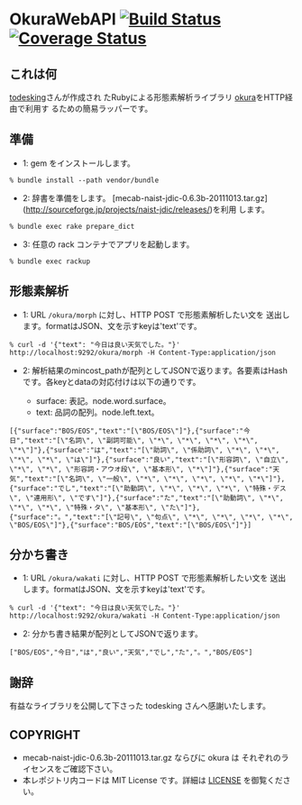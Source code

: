 OkuraWebAPI [![Build Status](https://travis-ci.org/n-miyo/OkuraWebAPI.svg?branch=master)](https://travis-ci.org/n-miyo/OkuraWebAPI) [![Coverage Status](https://coveralls.io/repos/n-miyo/OkuraWebAPI/badge.png?branch=master)](https://coveralls.io/r/n-miyo/OkuraWebAPI?branch=master)
====================


これは何
--------------------

[todesking](https://github.com/todesking/okura)さんが作成され
たRubyによる形態素解析ライブラリ
[okura](https://github.com/todesking/okura)をHTTP経由で利用す
るための簡易ラッパーです。


準備
--------------------

* 1: gem をインストールします。

```
% bundle install --path vendor/bundle
```

* 2: 辞書を準備をします。
[mecab-naist-jdic-0.6.3b-20111013.tar.gz]
(http://sourceforge.jp/projects/naist-jdic/releases/)を利用
します。

```
% bundle exec rake prepare_dict
```

* 3: 任意の rack コンテナでアプリを起動します。

```
% bundle exec rackup
```


形態素解析
--------------------

* 1: URL `/okura/morph` に対し、HTTP POST で形態素解析したい文を
送出します。formatはJSON、文を示すkeyは'text'です。

```
% curl -d '{"text": "今日は良い天気でした。"}' http://localhost:9292/okura/morph -H Content-Type:application/json
```

* 2: 解析結果のmincost_pathが配列としてJSONで返ります。各要素はHashです。各keyとdataの対応付けは以下の通りです。

    - surface: 表記。node.word.surface。
    - text: 品詞の配列。node.left.text。

```
[{"surface":"BOS/EOS","text":"[\"BOS/EOS\"]"},{"surface":"今日","text":"[\"名詞\", \"副詞可能\", \"*\", \"*\", \"*\", \"*\", \"*\"]"},{"surface":"は","text":"[\"助詞\", \"係助詞\", \"*\", \"*\", \"*\", \"*\", \"は\"]"},{"surface":"良い","text":"[\"形容詞\", \"自立\", \"*\", \"*\", \"形容詞・アウオ段\", \"基本形\", \"*\"]"},{"surface":"天気","text":"[\"名詞\", \"一般\", \"*\", \"*\", \"*\", \"*\", \"*\"]"},{"surface":"でし","text":"[\"助動詞\", \"*\", \"*\", \"*\", \"特殊・デス\", \"連用形\", \"です\"]"},{"surface":"た","text":"[\"助動詞\", \"*\", \"*\", \"*\", \"特殊・タ\", \"基本形\", \"た\"]"},{"surface":"。","text":"[\"記号\", \"句点\", \"*\", \"*\", \"*\", \"*\", \"BOS/EOS\"]"},{"surface":"BOS/EOS","text":"[\"BOS/EOS\"]"}]
```

分かち書き
--------------------

* 1: URL `/okura/wakati` に対し、HTTP POST で形態素解析したい文を
送出します。formatはJSON、文を示すkeyは'text'です。

```
% curl -d '{"text": "今日は良い天気でした。"}' http://localhost:9292/okura/wakati -H Content-Type:application/json
```

* 2: 分かち書き結果が配列としてJSONで返ります。

```
["BOS/EOS","今日","は","良い","天気","でし","た","。","BOS/EOS"]
```


謝辞
--------------------

有益なライブラリを公開して下さった todesking さんへ感謝いたします。


COPYRIGHT
--------------------

* mecab-naist-jdic-0.6.3b-20111013.tar.gz ならびに okura は
  それぞれのライセンスをご確認下さい。
* 本レポジトリ内コードは MIT License です。詳細は
  [LICENSE](https://raw.githubusercontent.com/n-miyo/OkuraWebAPI/master/LICENSE)
  を御覧ください。

